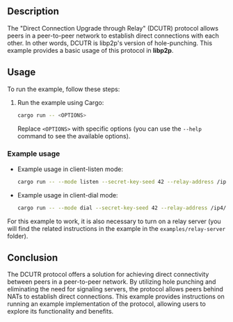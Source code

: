 ## Description

The "Direct Connection Upgrade through Relay" (DCUTR) protocol allows peers in a peer-to-peer network to establish direct connections with each other.
In other words, DCUTR is libp2p's version of hole-punching.
This example provides a basic usage of this protocol in **libp2p**.

## Usage

To run the example, follow these steps:

1. Run the example using Cargo:
   ```sh
   cargo run -- <OPTIONS>
   ```
   Replace `<OPTIONS>` with specific options (you can use the `--help` command to see the available options).

### Example usage

- Example usage in client-listen mode:
	```sh
	cargo run -- --mode listen --secret-key-seed 42 --relay-address /ip4/127.0.0.1/tcp/12345
	```

- Example usage in client-dial mode:
	```sh
	cargo run -- --mode dial --secret-key-seed 42 --relay-address /ip4/127.0.0.1/tcp/12345 --remote-peer-id <REMOTE_PEER_ID>
	```

For this example to work, it is also necessary to turn on a relay server (you will find the related instructions in the example in the `examples/relay-server` folder).

## Conclusion

The DCUTR protocol offers a solution for achieving direct connectivity between peers in a peer-to-peer network.
By utilizing hole punching and eliminating the need for signaling servers, the protocol allows peers behind NATs to establish direct connections.
This example provides instructions on running an example implementation of the protocol, allowing users to explore its functionality and benefits.
